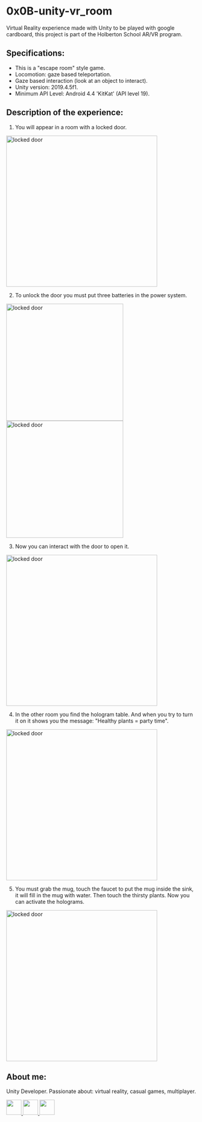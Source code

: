# 0x0B-unity-vr_room

Virtual Reality experience made with Unity to be played with google cardboard, this project is part of the Holberton School AR/VR program.

## Specifications:
- This is a "escape room" style game.
- Locomotion: gaze based teleportation.
- Gaze based interaction (look at an object to interact).
- Unity version: 2019.4.5f1.
- Minimum API Level: Android 4.4 'KitKat' (API level 19).

## Description of the experience:

1. You will appear in a room with a locked door.

<img alt="locked door" src="https://github.com/karodev3/0x0B-unity-vr_room/blob/assets/1.gif?raw=true" width="400"/>

2. To unlock the door you must put three batteries in the power system.

<section>
<img alt="locked door" src="https://github.com/karodev3/0x0B-unity-vr_room/blob/assets/2.gif?raw=true" width="310"/>
<img alt="locked door" src="https://github.com/karodev3/0x0B-unity-vr_room/blob/assets/3.gif?raw=true" width="310"/>
</section>

3. Now you can interact with the door to open it.

<img alt="locked door" src="https://github.com/karodev3/0x0B-unity-vr_room/blob/assets/4.gif?raw=true" width="400"/>

4. In the other room you find the hologram table. And when you try to turn it on it shows you the message: "Healthy plants = party time".

<img alt="locked door" src="https://github.com/karodev3/0x0B-unity-vr_room/blob/assets/5.gif?raw=true" width="400"/>

5. You must grab the mug, touch the faucet to put the mug inside the sink, it will fill in the mug with water. Then touch the thirsty plants. Now you can activate the holograms.

<img alt="locked door" src="https://github.com/karodev3/0x0B-unity-vr_room/blob/assets/6.gif?raw=true" width="400"/>

## About me:
Unity Developer. Passionate about: virtual reality, casual games, multiplayer.

<a href="https://www.linkedin.com/in/dianacarolinaquinterocaro/">
	<img src="https://github.com/karodev3/observer_pattern/blob/assets/linkedIn-icon.png?raw=true" width="40"/>
</a>

<a href="https://twitter.com/KaroDev3">
	<img src="https://github.com/karodev3/observer_pattern/blob/assets/twitter-icon.png?raw=true" width="40"/>
</a>

<a href="https://www.twitch.tv/karodev">
	<img src="https://github.com/karodev3/observer_pattern/blob/assets/twitch-icon.png?raw=true" width="40"/>
</a>